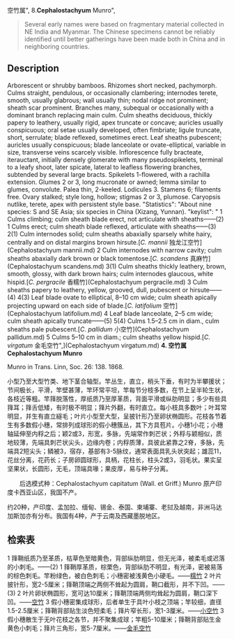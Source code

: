 空竹属",
8.**Cephalostachyum** Munro",

> Several early names were based on fragmentary material collected in NE India and Myanmar. The Chinese specimens cannot be reliably identified until better gatherings have been made both in China and in neighboring countries.

## Description
Arborescent or shrubby bamboos. Rhizomes short necked, pachymorph. Culms straight, pendulous, or occasionally clambering; internodes terete, smooth, usually glabrous; wall usually thin; nodal ridge not prominent; sheath scar prominent. Branches many, subequal or occasionally with a dominant branch replacing main culm. Culm sheaths deciduous, thickly papery to leathery, usually rigid, apex truncate or concave; auricles usually conspicuous; oral setae usually developed, often fimbriate; ligule truncate, short, serrulate; blade reflexed, sometimes erect. Leaf sheaths pubescent; auricles usually conspicuous; blade lanceolate or ovate-elliptical, variable in size, transverse veins scarcely visible. Inflorescence fully bracteate, iterauctant, initially densely glomerate with many pseudospikelets, terminal to a leafy shoot, later spicate, lateral to leafless flowering branches, subtended by several large bracts. Spikelets 1-flowered, with a rachilla extension. Glumes 2 or 3, long mucronate or awned; lemma similar to glumes, convolute. Palea thin, 2-keeled. Lodicules 3. Stamens 6; filaments free. Ovary stalked; style long, hollow; stigmas 2 or 3, plumose. Caryopsis nutlike, terete, apex with persistent style base.
  "Statistics": "About nine species: S and SE Asia; six species in China (Xizang, Yunnan).
  "keylist": "
1 Culms climbing; culm sheath blade erect, not articulate with sheaths——(2)
1 Culms erect; culm sheath blade reflexed, articulate with sheaths——(3)
2(1) Culm internodes solid; culm sheaths abaxially sparsely white hairy, centrally and on distal margins brown hirsute.[*C. mannii* 独龙江空竹](Cephalostachyum mannii.md)
2 Culm internodes with narrow cavity; culm sheaths abaxially dark brown or black tomentose.[*C. scandens* 真麻竹](Cephalostachyum scandens.md)
3(1) Culm sheaths thickly leathery, brown, smooth, glossy, with dark brown hairs; culm internodes glaucous, white hispid.[*C. pergracile* 香糯竹](Cephalostachyum pergracile.md)
3 Culm sheaths papery to leathery, yellow, grooved, dull, pubescent or hirsute——(4)
4(3) Leaf blade ovate to elliptical, 8–10 cm wide; culm sheath apically projecting upward on each side of blade.[*C. latifolium* 空竹](Cephalostachyum latifolium.md)
4 Leaf blade lanceolate, 2–5 cm wide; culm sheath apically truncate——(5)
5(4) Culms 1.5–2.5 cm in diam., culm sheaths pale pubescent.[*C. pallidum* 小空竹](Cephalostachyum pallidum.md)
5 Culms 5–10 cm in diam.; culm sheaths yellow hispid.[*C. virgatum* 金毛空竹",](Cephalostachyum virgatum.md)
**4. 空竹属 Cephalostachyum Munro**

Munro in Trans. Linn, Soc. 26: 138. 1868.

小型乃至大型竹类、地下茎合轴型。竿丛生，直立，梢头下垂，有时为半攀援状；节间极长，平滑，竿壁甚薄，竿环常平坦，竿每节分枝多数，在节上呈半轮生状，各枝近等粗。竿箨脱落性，厚纸质乃至厚革质，背面平滑或纵肋明显；多少有些具箨耳；箨舌低矮，有时极不明显；箨片外翻，有时直立。每小枝具多数叶；叶耳常明显，并生有直立繸毛；叶片小型至大型，呈披针形乃至卵状椭圆形。花枝各节着生有多数假小穗，常排列成球形的假小穗簇丛，其下方具苞片。小穗1小花；小穗轴延伸至内稃之后；颖2或3，形宽，多脉，先端常作刺芒状；外稃与颖相似，质地较薄，先端具刺芒状尖头，边缘内卷；内稃质薄，具彼此紧靠之2脊，多脉，先端具2短尖头；鳞被3，宿存，基部有3-5脉纹，通常表面具乳头状突起；雄蕊11，花丝分离，花药长；子房卵圆球形，具柄，花柱长，柱头2或3，羽毛状。果实呈坚果状，长圆形，无毛，顶端具喙；果皮厚，易与种子分离。
<p style='text-indent:28px'>后选模式种：Cephalostachyum capitatum (Wall. et Griff.) Munro 原产印度卡西亚山区，我国不产。

约20种，产印度、孟加拉、缅甸、锡金、泰国、柬埔寨、老挝及越南，非洲马达加斯加亦有分布。我国有4种，产于云南及西藏墨脱地区。

## 检索表

1 箨鞘纸质乃至革质，枯草色至暗黄色，背部纵肋明显，但无光泽，被柔毛或迟落的小刺毛。——(2)
1 箨鞘厚革质，棕栗色，背部纵肋不明显，有光泽，密被易落的棕色刺毛。竿粉绿色，被白色刺毛；小穗密被浅黄色小硬毛。——[糯竹](Cephalostachyum%20pergracile.md)
2 叶片披针形，宽2-5厘米；箨鞘顶端之两侧不耸起为圆肩，鞘口截形，并不下凹。——(3)
2 叶片卵状椭圆形，宽可达10厘米；箨鞘顶端两侧均耸起为圆肩，鞘口深下凹。——[空竹](Cephalostachyum%20fuchsianum.md)
3 假小穗密集成球形，后者单生于具叶小枝之顶端；竿较细，直径1.5-2.5厘米；箨鞘背部贴生淡色短柔毛；箨片窄长形，宽1-3厘米。——[小空竹](Cephalostachyum%20pallidum.md)
3 假小穗散生于无叶花枝之各节，并不聚集成球；竿粗5-10厘米；箨鞘背部贴生金黄色小刺毛；箨片三角形，宽5-7厘米。——[金毛空竹](Cephalostachyum%20virgatum.md)
